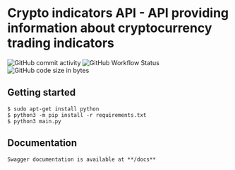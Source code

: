 # Crypto indicators API - API providing information about cryptocurrency trading indicators

![GitHub commit activity](https://img.shields.io/github/commit-activity/w/Forwall100/crypto-indicators-api)
![GitHub Workflow Status](https://img.shields.io/github/workflow/status/Forwall100/crypto-indicators-api/pytest?label=tests)
![GitHub code size in bytes](https://img.shields.io/github/languages/code-size/Forwall100/crypto-indicators-api)

## Getting started

```
$ sudo apt-get install python
$ python3 -m pip install -r requirements.txt
$ python3 main.py
```

## Documentation

```
Swagger documentation is available at **/docs**
```
